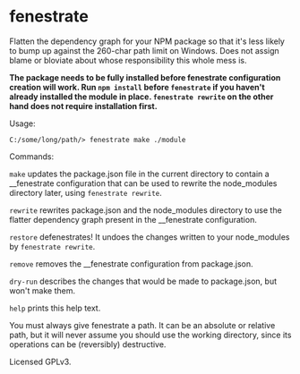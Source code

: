 
fenestrate
==========

Flatten the dependency graph for your NPM package so that it's less likely
to bump up against the 260-char path limit on Windows. Does not assign blame
or bloviate about whose responsibility this whole mess is.

**The package needs to be fully installed before fenestrate configuration 
creation will work. Run `npm install` before `fenestrate` if you haven't
already installed the module in place. `fenestrate rewrite` on the other hand
does not require installation first.**

Usage:

    C:/some/long/path/> fenestrate make ./module


Commands:


`make`    updates the package.json file in the current directory to contain a
          __fenestrate configuration that can be used to rewrite the
          node_modules directory later, using `fenestrate rewrite`.

`rewrite` rewrites package.json and the node_modules directory to use the
          flatter dependency graph present in the __fenestrate configuration.

`restore` defenestrates! It undoes the changes written to your node_modules by
          `fenestrate rewrite`.

`remove`  removes the __fenestrate configuration from package.json.

`dry-run` describes the changes that would be made to package.json, but won't
          make them.

`help`    prints this help text.

You must always give fenestrate a path. It can be an absolute or relative
path, but it will never assume you should use the working directory, since
its operations can be (reversibly) destructive.

Licensed GPLv3.
